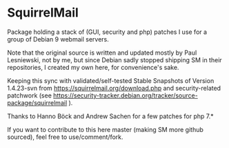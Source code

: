# SquirrelMail

Package holding a stack of (GUI, security and php) patches I use for a group of Debian 9 webmail servers.

Note that the original source is written and updated mostly by Paul Lesniewski, not by me, but since Debian sadly stopped shipping SM in their repositories, I created my own here, for convenience's sake.

Keeping this sync with validated/self-tested Stable Snapshots of Version 1.4.23-svn from https://squirrelmail.org/download.php and security-related patchwork (see https://security-tracker.debian.org/tracker/source-package/squirrelmail ).

Thanks to Hanno Böck and Andrew Sachen for a few patches for php 7.*

If you want to contribute to this here master (making SM more github sourced), feel free to use/comment/fork.
